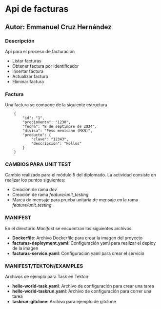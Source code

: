 # Api de facturas
## Autor: Emmanuel Cruz Hernández

### Descripción
Api para el proceso de facturación

* Listar facturas
* Obtener factura por identificador
* Insertar factura
* Actualizar factura
* Eliminar factura

### Factura

Una factura se compone de la siguiente estructura

        {
            "id": "1",
            "precioVenta": "1230",
            "fecha": "8 de septimbre de 2024",
            "divisa": "Peso mexicano (MXN)",
            "producto": {
                "clave": "12343",
                "descripcion": "Pollos"
            }
        }

### CAMBIOS PARA UNIT TEST

Cambio realizado para el módulo 5 del diplomado. La actividad consiste en realizar los puntos siguientes:

* Creación de rama *dev*
* Creación de rama *feature/unit_testing*
* Marca de mensaje para prueba unitaria de mensaje en la rama *feature/unit_testing*

### MANIFEST

En el directorio *Manifest* se encuentran los siguientes archivos

* **Dockerfile**: Archivo Dockerfile para crear la imagen del proyecto
* **facturas-deployment.yaml**: Configuración yaml para realizar el deploy de la imagen
* **facturas-service.yaml**: Configuración yaml para crear el servicio

### MANIFEST/TEKTON/EXAMPLES

Archivos de ejemplo para Task en Tekton

* **hello-world-task.yaml**: Archivo de configuración para crear una tarea
* **hello-world-taskrun.yaml**: Archivo de configuración para correr una tarea
* **taskrun-gitclone**: Archivo para ejemplo de gitclone